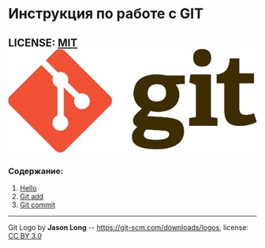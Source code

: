 # Инструкция по работе с GIT

LICENSE: [MIT](./license.md)
![](./git%20logo.png)
---
### Содержание: ###
1. [Hello](./Hello.md)
2. [Git add](./add.md)
3. [Git commit](./commit.md)
---

Git Logo by **Jason Long** -- https://git-scm.com/downloads/logos,
license:  [CC BY 3.0](https://creativecommons.org/licenses/by/3.0/)

